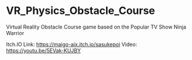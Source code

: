 # VR_Physics_Obstacle_Course
Virtual Reality Obstacle Course game based on the Popular TV Show Ninja Warrior


Itch.IO Link: https://maigo-aix.itch.io/sasukepoi 
Video: https://youtu.be/5EVak-KUJBY 
